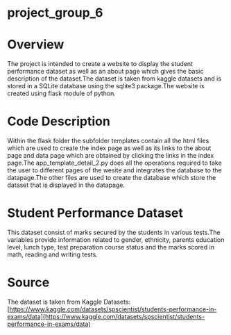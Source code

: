 # project_group_6
# Overview
The project is intended to create a website to display the student performance dataset as well as an about page which gives the basic description of the dataset.The dataset is taken from kaggle datasets and is stored in a SQLite database using the sqlite3 package.The website is created using flask module of python.
# Code Description
Within the flask folder the subfolder templates contain all the html files which are used to create the index page as well as its links to the about page and data page which are obtained by clicking the links in the index page.The app_template_detail_2.py does all the operations required to take the user to different pages of the wesite and integrates the database to the datapage.The other files are used to create the database which store the dataset that is displayed in the datapage.
# Student Performance Dataset
This dataset consist of marks secured by the students in various tests.The variables provide information related to gender, ethnicity, parents education level, lunch type, test preparation course status and the marks scored in math, reading and writing tests.

# Source
The dataset is taken from Kaggle Datasets:
[https://www.kaggle.com/datasets/spscientist/students-performance-in-exams/data](https://www.kaggle.com/datasets/spscientist/students-performance-in-exams/data)


